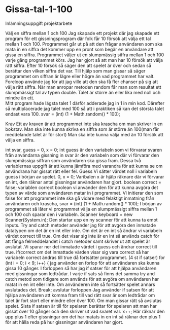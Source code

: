 # Gissa-tal-1-100
 Inlämningsuppgift projektarbete

Välj en siffra mellan 1 och 100
Jag skapade ett projekt där jag skapade ett program för ett gissningsprogram där folk får 10 försök att välja ett tal mellan 1 och 100. Programmet går ut på att den frågar användaren som ska mata in en siffra det kommer upp en pront som begär en användare att gissa en siffra. Programmet väljer ut en slumpmässig siffra mellan 1 och 100 varje gång programmet körs. Jag har gjort så att man har 10 försök att välja rätt siffra. Efter 10 försök så säger den att spelet är över och sedan så berättar den vilken siffra det var.
Till hjälp som man gissar så säger programmet om siffran är lägre eller högre än vad programmet har valt. 
Foreloop använde jag för att jag ville att den ska få fler chanser på sig att välja rätt siffra.
När man anropar metoden random får man som resultat ett slumpmässigt tal av typen double. Talet är större än eller lika med noll och mindre än ett.  
Mitt program hade lägsta talet 1 därför adderade jag in 1 in min kod. Därefter så multiplacerade jag talet med 100 så att i praktiken så kan det största talet endast vara 100. 
svar = (int) (1 + Math.random() * 100);

Krav
Ett av kraven är att programmet inte ska krascha om man skriver in en bokstav. 
Man ska inte kunna skriva en siffra som är större än 100(man får meddelande talet är för stort)
Man ska inte kunna välja med än 10 försök att välja en siffra.

int svar, guess = 0, x = 0;
int guess är den variabeln som vi förvarar svaren från användarna gissning
in svar är den variabeln som där vi förvarar den slumpmässiga siffran som användaren ska gissa fram.
Dessa två variablernas uppgift är att kunna jämföra med varandra för att kunna se om användrana har gissat rätt eller fel.
Guess
Vi sätter värdet noll i variabeln guess i början av spelet.
0, x = 0;
Varibalen x är hjälp räknare där vi förvarar en int, den räknar antal gissningar användaren har gjort.
boolean correct = false;
variablen correct boolean vi använder den för att kunna avgöra det typen av värde som användaren matar in i programmet.
Vi initierar den som false för att programmet inte ska gå vidare med felaktigt inmatning från användaren och krascha,
svar = (int) (1 + Math.random() * 100);
I början av programmet så låter vi programmet välja en slumpmässigt siffra mellan 1 och 100 och sparar den i variabeln.
Scanner keyboard = new Scanner(System.in);
Den startar upp en ny scanner för att kunna ta emot inputs.
Try and catch metoder använder jag för att avgöra den inmatade datatypen om det är en int eller inte. Om det är en int så ändrar vi variabeln värdet correct till true. Om det visar sig inte är en int så används catch för att fånga felmeddelandet i catch metoder samt skriver ut att spelet är avslutat .Vi sparar ner det inmatade värdet i guess och ändrar correct till true. 
if(correct 
om det inmattade värden visar sig vara correct så har variabeln correct ändras till true då fortsätter programmet.  (4 st if satser)
for (int i = 0; i < 9; i++) {
jag använder en forlop för att användaren ska kunna gissa 10 gånger.
I forloppen så har jag if satser för att hjälpa användaren med gissningar som ledtrådar. I varje if sats så finns det samma try and catch metod som tidigare som används för att avgöra om användaren har matat in en int eller inte. Om använderen inte så fortsätter spelet annars avslutades det. Break; avslutar forloppen
Jag använder if satsen för att hjälpa användaren att komma fram till vad rätt svar är som ledtrådar om talet är fort stort eller mindre eller över 100. Om man gissar rätt så avslutas spelet.
Sista if satsen är till för spelaren berättar för spelaren att man har gissat över 10 gånger och den skriver ut vad svaret var.
 x++;
Här räknar den upp plus 1 efter gissningar om det har matats in en int så räknar den plus 1 för att hålla reda på hur gissningar användaren har gjort.

